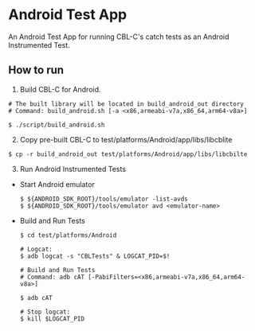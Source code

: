 # Android Test App

An Android Test App for running CBL-C's catch tests as an Android Instrumented Test.

## How to run

1. Build CBL-C for Android. 

```
# The built library will be located in build_android_out directory
# Command: build_android.sh [-a <x86,armeabi-v7a,x86_64,arm64-v8a>]

$ ./script/build_android.sh
```

2. Copy pre-built CBL-C to test/platforms/Android/app/libs/libcblite

```
$ cp -r build_android_out test/platforms/Android/app/libs/libcbilte
```

3. Run Android Instrumented Tests

* Start Android emulator

  ```
  $ ${ANDROID_SDK_ROOT}/tools/emulator -list-avds
  $ ${ANDROID_SDK_ROOT}/tools/emulator avd <emulator-name>
  ```

* Build and Run Tests

  ```
  $ cd test/platforms/Android

  # Logcat:
  $ adb logcat -s "CBLTests" & LOGCAT_PID=$!

  # Build and Run Tests
  # Command: adb cAT [-PabiFilters=<x86,armeabi-v7a,x86_64,arm64-v8a>]

  $ adb cAT 

  # Stop logcat:
  $ kill $LOGCAT_PID
  ```
  